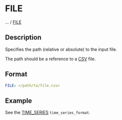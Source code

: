 # FILE

... /
[FILE](/about/references/keywords/FILE.md)

## Description
Specifies the path (relative or absolute) to the input file.

The path should be a reference to a [CSV](https://en.wikipedia.org/wiki/Comma-separated_values) file.

## Format
~~~~~~~~yaml
FILE: </path/to/file.csv>
~~~~~~~~

## Example
See the [TIME_SERIES](/about/references/keywords/TIME_SERIES.md) `time_series_format`.
